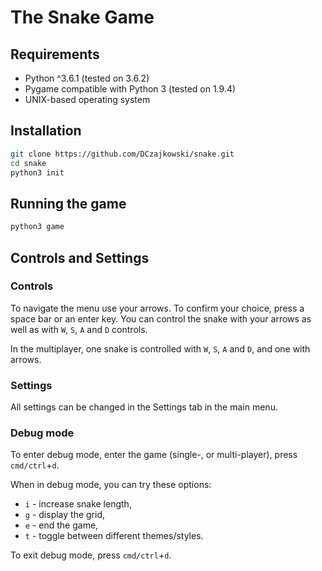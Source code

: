 # The Snake Game
## Requirements
- Python ^3.6.1 (tested on 3.6.2)
- Pygame compatible with Python 3 (tested on 1.9.4)
- UNIX-based operating system

## Installation
```bash
git clone https://github.com/DCzajkowski/snake.git
cd snake
python3 init
```

## Running the game
```bash
python3 game
```

## Controls and Settings
### Controls
To navigate the menu use your arrows. To confirm your choice, press a space bar or an enter key.
You can control the snake with your arrows as well as with `W`, `S`, `A` and `D` controls.

In the multiplayer, one snake is controlled with `W`, `S`, `A` and `D`, and one with arrows.

### Settings
All settings can be changed in the Settings tab in the main menu.

### Debug mode
To enter debug mode, enter the game (single-, or multi-player), press `cmd/ctrl`+`d`.

When in debug mode, you can try these options:
- `i` - increase snake length,
- `g` - display the grid,
- `e` - end the game,
- `t` - toggle between different themes/styles.

To exit debug mode, press `cmd/ctrl`+`d`.
